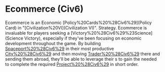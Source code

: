 # Ecommerce (Civ6)

Ecommerce is an Economic [Policy%20Cards%20%28Civ6%29](Policy Card) in "[Civilization%20VI](Civilization VI)".
Strategy.
Ecommerce is invaluable for players seeking a [Victory%20%28Civ6%29%23Science](Science Victory), especially if they've been focusing on economic development throughout the game. By building [Spaceport%20%28Civ6%29](Spaceports) in their most productive [City%20%28Civ6%29](cities) and then moving [Trader%20%28Civ6%29](Traders) there and sending them abroad, they'll be able to leverage their s to gain the needed to complete the required [Project%20%28Civ6%29](projects) in short order.